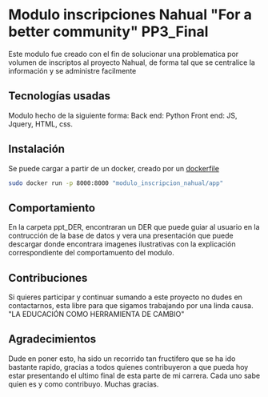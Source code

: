 # Modulo inscripciones Nahual "For a better community" PP3_Final

Este modulo fue creado con el fin de solucionar una problematica por volumen de inscriptos al proyecto Nahual, de forma tal que se centralice la información y se administre facilmente

## Tecnologías usadas

Modulo hecho de la siguiente forma:
Back end: Python
Front end: JS, Jquery, HTML, css.

## Instalación

Se puede cargar a partir de un docker, creado por un [dockerfile](https://docs.docker.com/develop/develop-images/dockerfile_best-practices/)
```bash
sudo docker run -p 8000:8000 "modulo_inscripcion_nahual/app"
```

## Comportamiento

En la carpeta ppt_DER, encontraran un DER que puede guiar al usuario en la contrucción de la base de datos y vera una presentación que puede descargar donde encontrara imagenes ilustrativas con la explicación correspondiente del comportamuento del modulo.

## Contribuciones

Si quieres participar y continuar sumando a este proyecto no dudes en contactarnos, esta libre para que sigamos trabajando por una linda causa. "LA EDUCACIÓN COMO HERRAMIENTA DE CAMBIO"

## Agradecimientos

Dude en poner esto, ha sido un recorrido tan fructifero que se ha ido bastante rapido, gracias a todos quienes contribuyeron a que pueda hoy estar presentando el ultimo final de esta parte de mi carrera. Cada uno sabe quien es y como contribuyo. Muchas gracias.
